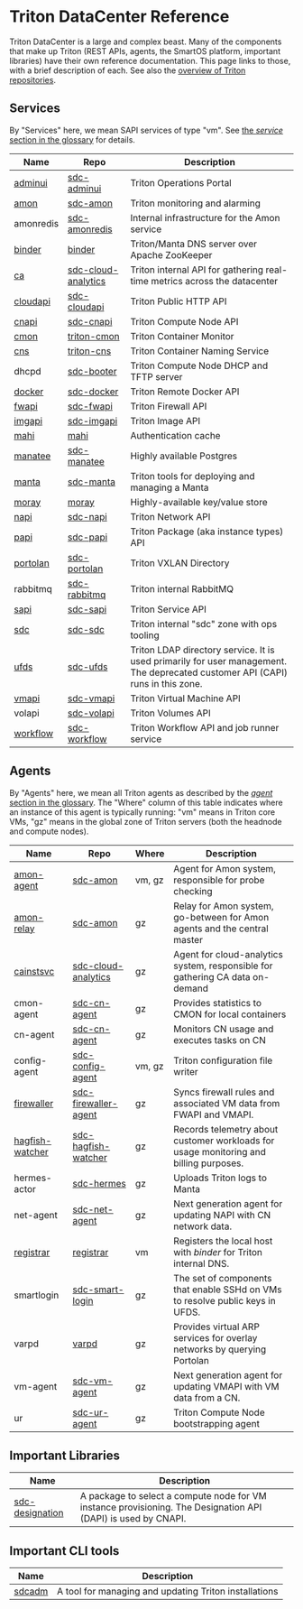 # Triton DataCenter Reference

Triton DataCenter is a large and complex beast. Many of the components that make
up Triton (REST APIs, agents, the SmartOS platform, important libraries) have
their own reference documentation. This page links to those, with a brief
description of each. See also the [overview of Triton repositories](./repos.md).


## Services

By "Services" here, we mean SAPI services of type "vm". See [the *service*
section in the glossary](./glossary.md#service) for details.

| Name | Repo | Description |
| ---- | ---- | ----------- |
| [adminui](https://docs.joyent.com/private-cloud/install/operations-setup) | [sdc-adminui](https://github.com/joyent/sdc-adminui) | Triton Operations Portal |
| [amon](https://github.com/joyent/sdc-amon/blob/master/docs/index.md) | [sdc-amon](https://github.com/joyent/sdc-amon) | Triton monitoring and alarming |
| amonredis | [sdc-amonredis](https://github.com/joyent/sdc-amonredis) | Internal infrastructure for the Amon service |
| [binder](https://github.com/joyent/binder/blob/master/docs/index.md) | [binder](https://github.com/joyent/binder) | Triton/Manta DNS server over Apache ZooKeeper |
| [ca](https://github.com/joyent/sdc-cloud-analytics/blob/master/docs/index.md) | [sdc-cloud-analytics](https://github.com/joyent/sdc-cloud-analytics) | Triton internal API for gathering real-time metrics across the datacenter |
| [cloudapi](https://github.com/joyent/sdc-cloudapi/blob/master/docs/index.md) | [sdc-cloudapi](https://github.com/joyent/sdc-cloudapi) | Triton Public HTTP API |
| [cnapi](https://github.com/joyent/sdc-cnapi/blob/master/docs/index.md) | [sdc-cnapi](https://github.com/joyent/sdc-cnapi) | Triton Compute Node API |
| [cmon](https://github.com/joyent/triton-cmon/blob/master/docs) | [triton-cmon](https://github.com/joyent/triton-cmon) | Triton Container Monitor |
| [cns](https://github.com/joyent/triton-cns/blob/master/docs/index.md) | [triton-cns](https://github.com/joyent/triton-cns) | Triton Container Naming Service |
| dhcpd | [sdc-booter](https://github.com/joyent/sdc-booter) | Triton Compute Node DHCP and TFTP server |
| [docker](https://github.com/joyent/sdc-docker/tree/master/docs/api) | [sdc-docker](https://github.com/joyent/sdc-docker) | Triton Remote Docker API |
| [fwapi](https://github.com/joyent/sdc-fwapi/blob/master/docs/index.md) | [sdc-fwapi](https://github.com/joyent/sdc-fwapi) | Triton Firewall API |
| [imgapi](https://github.com/joyent/sdc-imgapi/blob/master/docs/index.md) | [sdc-imgapi](https://github.com/joyent/sdc-imgapi) | Triton Image API |
| [mahi](https://github.com/joyent/mahi/blob/master/docs/index.md) | [mahi](https://github.com/joyent/mahi) | Authentication cache |
| [manatee](https://github.com/joyent/manatee/blob/master/docs/user-guide.md) | [sdc-manatee](https://github.com/joyent/sdc-manatee) | Highly available Postgres |
| [manta](https://github.com/joyent/sdc-manta/blob/master/docs/index.md) | [sdc-manta](https://github.com/joyent/sdc-manta) | Triton tools for deploying and managing a Manta |
| [moray](https://github.com/joyent/moray/blob/master/docs/index.md) | [moray](https://github.com/joyent/moray) | Highly-available key/value store |
| [napi](https://github.com/joyent/sdc-napi/blob/master/docs/index.md) | [sdc-napi](https://github.com/joyent/sdc-napi) | Triton Network API |
| [papi](https://github.com/joyent/sdc-papi/blob/master/docs/index.md) | [sdc-papi](https://github.com/joyent/sdc-papi) | Triton Package (aka instance types) API |
| [portolan](https://github.com/joyent/sdc-portolan/tree/master/docs) | [sdc-portolan](https://github.com/joyent/sdc-portolan) | Triton VXLAN Directory |
| rabbitmq | [sdc-rabbitmq](https://github.com/joyent/sdc-rabbitmq) | Triton internal RabbitMQ |
| [sapi](https://github.com/joyent/sdc-sapi/blob/master/docs/index.md) | [sdc-sapi](https://github.com/joyent/sdc-sapi) | Triton Service API |
| [sdc](https://github.com/joyent/sdc-sdc/blob/master/docs/index.md) | [sdc-sdc](https://github.com/joyent/sdc-sdc) | Triton internal "sdc" zone with ops tooling |
| [ufds](https://github.com/joyent/sdc-ufds/blob/master/docs/index.md) | [sdc-ufds](https://github.com/joyent/sdc-ufds) | Triton LDAP directory service. It is used primarily for user management. The deprecated customer API (CAPI) runs in this zone. |
| [vmapi](https://github.com/joyent/sdc-vmapi/blob/master/docs/index.md) | [sdc-vmapi](https://github.com/joyent/sdc-vmapi) | Triton Virtual Machine API |
| volapi | [sdc-volapi](https://github.com/joyent/sdc-volapi) | Triton Volumes API |
| [workflow](https://github.com/joyent/sdc-workflow/blob/master/docs/index.md) | [sdc-workflow](https://github.com/joyent/sdc-workflow) | Triton Workflow API and job runner service |

## Agents

By "Agents" here, we mean all Triton agents as described by the [*agent* section in
the glossary](./glossary.md#agent). The "Where" column of this table indicates
where an instance of this agent is typically running: "vm" means in Triton core
VMs, "gz" means in the global zone of Triton servers (both the headnode and
compute nodes).


| Name | Repo | Where | Description |
| ---- | ---- | ----- | ----------- |
| [amon-agent](https://github.com/joyent/sdc-amon/blob/master/docs/index.md) | [sdc-amon](https://github.com/joyent/sdc-amon) | vm, gz | Agent for Amon system, responsible for probe checking |
| [amon-relay](https://github.com/joyent/sdc-amon/blob/master/docs/index.md) | [sdc-amon](https://github.com/joyent/sdc-amon) | gz | Relay for Amon system, go-between for Amon agents and the central master |
| [cainstsvc](https://github.com/joyent/sdc-cloud-analytics/blob/master/docs/index.md) | [sdc-cloud-analytics](https://github.com/joyent/sdc-cloud-analytics) | gz | Agent for cloud-analytics system, responsible for gathering CA data on-demand |
| cmon-agent | [sdc-cn-agent](https://github.com/joyent/triton-cmon-agent) | gz | Provides statistics to CMON for local containers |
| cn-agent | [sdc-cn-agent](https://github.com/joyent/sdc-cn-agent) | gz | Monitors CN usage and executes tasks on CN |
| config-agent | [sdc-config-agent](https://github.com/joyent/sdc-config-agent) | vm, gz | Triton configuration file writer |
| [firewaller](https://github.com/joyent/sdc-fwapi/blob/master/docs/index.md) | [sdc-firewaller-agent](https://github.com/joyent/sdc-firewaller-agent) | gz | Syncs firewall rules and associated VM data from FWAPI and VMAPI. |
| [hagfish-watcher](https://github.com/joyent/sdc-hagfish-watcher/blob/master/docs/index.md) | [sdc-hagfish-watcher](https://github.com/joyent/sdc-hagfish-watcher) | gz | Records telemetry about customer workloads for usage monitoring and billing purposes. |
| hermes-actor | [sdc-hermes](https://github.com/joyent/sdc-hermes) | gz | Uploads Triton logs to Manta |
| net-agent | [sdc-net-agent](https://github.com/joyent/sdc-net-agent) | gz | Next generation agent for updating NAPI with CN network data. |
| [registrar](https://github.com/joyent/registrar/blob/master/docs/index.md) | [registrar](https://github.com/joyent/registrar) | vm | Registers the local host with *binder* for Triton internal DNS. |
| smartlogin | [sdc-smart-login](https://github.com/joyent/sdc-smart-login) | gz | The set of components that enable SSHd on VMs to resolve public keys in UFDS. |
| varpd | [varpd](https://github.com/joyent/illumos-joyent/tree/master/usr/src/cmd/varpd) | gz | Provides virtual ARP services for overlay networks by querying Portolan |
| vm-agent | [sdc-vm-agent](https://github.com/joyent/sdc-vm-agent) | gz | Next generation agent for updating VMAPI with VM data from a CN. |
| ur | [sdc-ur-agent](https://github.com/joyent/sdc-ur-agent) | gz | Triton Compute Node bootstrapping agent |


## Important Libraries

| Name | Description |
| ---- | ----------- |
| [sdc-designation](https://github.com/joyent/sdc-designation/blob/master/docs/index.md) | A package to select a compute node for VM instance provisioning. The Designation API (DAPI) is used by CNAPI. |

## Important CLI tools

| Name | Description |
| ---- | ----------- |
| [sdcadm](https://github.com/joyent/sdcadm) | A tool for managing and updating Triton installations |

